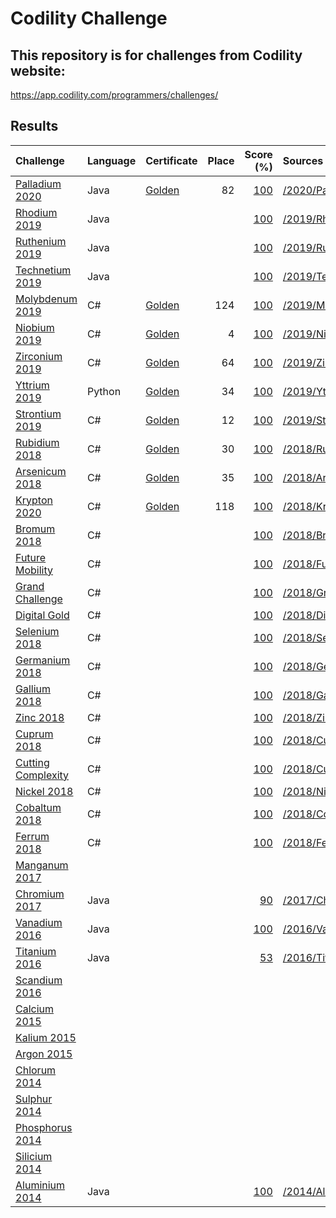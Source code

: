 # Codility Challenge
## This repository is for challenges from Codility website:
https://app.codility.com/programmers/challenges/

## Results

| Challenge                                                                                     | Language | Certificate                                                               | Place |                                                                      Score (%) | Sources                                              |
| :-------------------------------------------------------------------------------------------- | :------- | :------------------------------------------------------------------------ | -----:| -----------------------------------------------------------------------------: | :--------------------------------------------------- | 
| [Palladium 2020](https://app.codility.com/programmers/challenges/palladium2020/)              | Java     | [Golden](https://app.codility.com/cert/view/certQVUGK9-A3JGUNN4QV7W72UW/) |    82 | [100](https://app.codility.com/cert/view/certQVUGK9-A3JGUNN4QV7W72UW/details/) | [/2020/Palladium2020](/2020/Palladium2020)                   |
| [Rhodium 2019](https://app.codility.com/programmers/challenges/rhodium2019/)                  | Java     |                                                                           |       | [100](https://app.codility.com/demo/results/trainingWU64X2-MC5/)               | [/2019/Rhodium2019](/2019/Rhodium2019)                       |
| [Ruthenium 2019](https://app.codility.com/programmers/challenges/ruthenium2019/)              | Java     |                                                                           |       | [100](https://app.codility.com/demo/results/training7RQSXG-KTF/)               | [/2019/Ruthenium2019](/2019/Ruthenium2019)                   |
| [Technetium 2019](https://app.codility.com/programmers/challenges/technetium2019/)            | Java     |                                                                           |       | [100](https://app.codility.com/demo/results/training6483BY-BEX/)               | [/2019/Technetium2019](/2019/Technetium2019)                 |
| [Molybdenum 2019](https://app.codility.com/programmers/challenges/molybdenum2019/)            | C#       | [Golden](https://app.codility.com/cert/view/certCYM6G6-NWYZZB3UFVADQ8JA/) |   124 | [100](https://app.codility.com/cert/view/certCYM6G6-NWYZZB3UFVADQ8JA/details/) | [/2019/Molybdenum2019](/2019/Molybdenum2019)                 |
| [Niobium 2019](https://app.codility.com/programmers/challenges/niobium2019/)                  | C#       | [Golden](https://app.codility.com/cert/view/certD2ERMJ-F7P869EA93VM38QT/) |     4 | [100](https://app.codility.com/cert/view/certD2ERMJ-F7P869EA93VM38QT/details/) | [/2019/Niobium2019](/2019/Niobium2019)                       |
| [Zirconium 2019](https://app.codility.com/programmers/challenges/zirconium2019/)              | C#       | [Golden](https://app.codility.com/cert/view/cert2XXP3U-FECB7D4DHXD6RQFP/) |    64 | [100](https://app.codility.com/cert/view/cert2XXP3U-FECB7D4DHXD6RQFP/details/) | [/2019/Zirconium2019](/2019/Zirconium2019)                   |
| [Yttrium 2019](https://app.codility.com/programmers/challenges/yttrium2019/)                  | Python   | [Golden](https://app.codility.com/cert/view/certQHKKSG-4Y8U3C7XJGDGT8BY/) |    34 | [100](https://app.codility.com/cert/view/certQHKKSG-4Y8U3C7XJGDGT8BY/details/) | [/2019/Yttrium2019](/2019/Yttrium2019)                       |
| [Strontium 2019](https://app.codility.com/programmers/challenges/strontium2019/)              | C#       | [Golden](https://app.codility.com/cert/view/certUUVTTC-PZ349NV3JETSD2E4/) |    12 | [100](https://app.codility.com/cert/view/certUUVTTC-PZ349NV3JETSD2E4/details/) | [/2019/Strontium2019](/2019/Strontium2019)                   |
| [Rubidium 2018](https://app.codility.com/programmers/challenges/rubidium2018/)                | C#       | [Golden](https://app.codility.com/cert/view/cert68AJCK-Y9P234AQMSSXU2NF/) |    30 | [100](https://app.codility.com/cert/view/cert68AJCK-Y9P234AQMSSXU2NF/details/) | [/2018/Rubidium2018](/2018/Rubidium2018)                     |
| [Arsenicum 2018](https://app.codility.com/programmers/challenges/arsenicum2018/)              | C#       | [Golden](https://app.codility.com/cert/view/certRXG48N-HTNQSSNBG3S4KJRC/) |    35 | [100](https://app.codility.com/cert/view/certRXG48N-HTNQSSNBG3S4KJRC/details/) | [/2018/Arsenicum2018](/2018/Arsenicum2018)                   |
| [Krypton 2020](https://app.codility.com/programmers/challenges/krypton2018/)                  | C#       | [Golden](https://app.codility.com/cert/view/certEEHV6Z-M6BTQ5KUNPUMFGVS/) |   118 | [100](https://app.codility.com/cert/view/certEEHV6Z-M6BTQ5KUNPUMFGVS/details/) | [/2018/Krypton2018](/2018/Krypton2018)                       |
| [Bromum 2018](https://app.codility.com/programmers/challenges/bromum2018/)                    | C#       |                                                                           |       | [100](https://app.codility.com/demo/results/trainingAS7WA4-U5U/)               | [/2018/Bromum2018](/2018/Bromum2018)                         |
| [Future Mobility](https://app.codility.com/programmers/challenges/future_mobility2018/)       | C#       |                                                                           |       | [100](https://app.codility.com/demo/results/trainingEARP6M-5MS/)               | [/2018/FutureMobility](/2018/FutureMobility)       |
| [Grand Challenge](https://app.codility.com/programmers/challenges/grand2018/)                 | C#       |                                                                           |       | [100](https://app.codility.com/demo/results/trainingEMXM4S-MF8/)               | [/2018/GrandChallenge](/2018/GrandChallenge)       |
| [Digital Gold](https://app.codility.com/programmers/challenges/digital_gold/)                 | C#       |                                                                           |       | [100](https://app.codility.com/demo/results/trainingSFSXPH-HSJ/)               | [/2018/DigitalGold](/2018/DigitalGold)             |
| [Selenium 2018](https://app.codility.com/programmers/challenges/selenium2018/)                | C#       |                                                                           |       | [100](https://app.codility.com/demo/results/training95ZMZ5-EXM/)               | [/2018/Selenium2018](/2018/Selenium2018)                     |
| [Germanium 2018](https://app.codility.com/programmers/challenges/germanium2018/)              | C#       |                                                                           |       | [100](https://app.codility.com/demo/results/trainingXJN8KJ-KC3/)               | [/2018/Germanium2018](/2018/Germanium2018)                   |
| [Gallium 2018](https://app.codility.com/programmers/challenges/gallium2018/)                  | C#       |                                                                           |       | [100](https://app.codility.com/demo/results/trainingQRPX5P-KHM/)               | [/2018/Gallium2018](/2018/Gallium2018)                       |
| [Zinc 2018](https://app.codility.com/programmers/challenges/zinc2018/)                        | C#       |                                                                           |       | [100](https://app.codility.com/demo/results/trainingT8GSEH-REJ/)               | [/2018/Zinc2018](/2018/Zinc2018)                             |
| [Cuprum 2018](https://app.codility.com/programmers/challenges/cuprum2018/)                    | C#       |                                                                           |       | [100](https://app.codility.com/demo/results/trainingPME3KH-T83/)               | [/2018/Cuprum2018](/2018/Cuprum2018)                         |
| [Cutting Complexity](https://app.codility.com/programmers/challenges/cutting_complexity2018/) | C#       |                                                                           |       | [100](https://app.codility.com/demo/results/trainingKX2HW9-TGK/)               | [/2018/CuttingComplexity](/2018/CuttingComplexity) |
| [Nickel 2018](https://app.codility.com/programmers/challenges/nickel2018/)                    | C#       |                                                                           |       | [100](https://app.codility.com/demo/results/training3P8KH5-69Y/)               | [/2018/Nickel2018](/2018/Nickel2018)                         |
| [Cobaltum 2018](https://app.codility.com/programmers/challenges/cobaltum2018/)                | C#       |                                                                           |       | [100](https://app.codility.com/demo/results/trainingF3J7T9-WBR/)               | [/2018/Cobaltum2018](/2018/Cobaltum2018)                     |
| [Ferrum 2018](https://app.codility.com/programmers/challenges/ferrum2018/)                    | C#       |                                                                           |       | [100](https://app.codility.com/demo/results/trainingJNYUHS-6HD/)               | [/2018/Ferrum2018](/2018/Ferrum2018)                         |
| [Manganum 2017](https://app.codility.com/programmers/challenges/manganum2017/)                |          |                                                                           |       |                                                                                |                                                      |
| [Chromium 2017](https://app.codility.com/programmers/challenges/chromium2017/)                | Java     |                                                                           |       | [90](https://app.codility.com/demo/results/training8JYS8K-8HS/)                | [/2017/Chromium2017](/2017/Chromium2017)                     |
| [Vanadium 2016](https://app.codility.com/programmers/challenges/vanadium2016/)                | Java     |                                                                           |       | [100](https://app.codility.com/demo/results/trainingP9RUVW-CRW/)               | [/2016/Vanadium2016](/2016/Vanadium2016)                     |
| [Titanium 2016](https://app.codility.com/programmers/challenges/titanium2016/)                | Java     |                                                                           |       | [53](https://app.codility.com/demo/results/trainingTEU89S-H5M/)                | [/2016/Titanium2016](/2016/Titanium2016)                     |
| [Scandium 2016](https://app.codility.com/programmers/challenges/manganum2017/)                |          |                                                                           |       |                                                                                |                                                      |
| [Calcium 2015](https://app.codility.com/programmers/challenges/calcium2015/)                  |          |                                                                           |       |                                                                                |                                                      |
| [Kalium 2015](https://app.codility.com/programmers/challenges/kalium2015/)                    |          |                                                                           |       |                                                                                |                                                      |
| [Argon 2015](https://app.codility.com/programmers/challenges/argon2015/)                      |          |                                                                           |       |                                                                                |                                                      |
| [Chlorum 2014](https://app.codility.com/programmers/challenges/chlorum2014/)                  |          |                                                                           |       |                                                                                |                                                      |
| [Sulphur 2014](https://app.codility.com/programmers/challenges/sulphur2014/)                  |          |                                                                           |       |                                                                                |                                                      |
| [Phosphorus 2014](https://app.codility.com/programmers/challenges/phosphorus2014/)            |          |                                                                           |       |                                                                                |                                                      |
| [Silicium 2014](https://app.codility.com/programmers/challenges/silicium2014/)                |          |                                                                           |       |                                                                                |                                                      |
| [Aluminium 2014](https://app.codility.com/programmers/challenges/aluminium2014/)              | Java     |                                                                           |       | [100](https://app.codility.com/demo/results/trainingK2XHEJ-MB5/)               | [/2014/Aluminium2014](/2014/Aluminium2014)                   |
